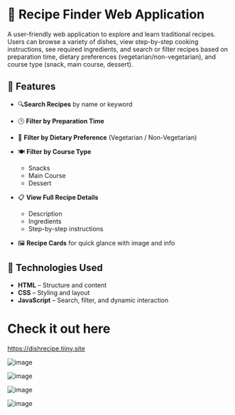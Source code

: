 # 🥘 Recipe Finder Web Application

A user-friendly web application to explore and learn traditional recipes. Users can browse a variety of dishes, view step-by-step cooking instructions, see required ingredients, and search or filter recipes based on preparation time, dietary preferences (vegetarian/non-vegetarian), and course type (snack, main course, dessert).


## 🌟 Features

- 🔍**Search Recipes** by name or keyword
- 🕒 **Filter by Preparation Time**
  
- 🥗 **Filter by Dietary Preference** (Vegetarian / Non-Vegetarian)
- 🍽️ **Filter by Course Type**
  - Snacks
  - Main Course
  - Dessert
- 📋 **View Full Recipe Details**
  - Description
  - Ingredients
  - Step-by-step instructions
- 🖼️ **Recipe Cards** for quick glance with image and info


## 🔧 Technologies Used

- **HTML** – Structure and content
- **CSS** – Styling and layout
- **JavaScript** – Search, filter, and dynamic interaction

# Check it out here 
https://dishrecipe.tiiny.site

![image](https://github.com/user-attachments/assets/d3de2d22-a986-4dc8-975b-9df51698e0fd)

![image](https://github.com/user-attachments/assets/e178651a-c915-4701-b986-18d291cd8163)

![image](https://github.com/user-attachments/assets/89631e4c-6f7a-4ee9-80e0-e2ca54dfda3f)

![image](https://github.com/user-attachments/assets/18250fd4-bb05-4ee9-b94b-73b29d8c3eed)


